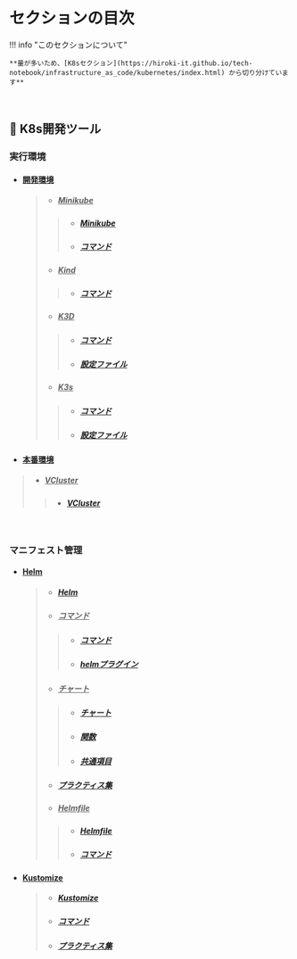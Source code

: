 # セクションの目次

!!! info "このセクションについて"

    **量が多いため、[K8sセクション](https://hiroki-it.github.io/tech-notebook/infrastructure_as_code/kubernetes/index.html) から切り分けています**

<br>

## 🌊 K8s開発ツール

### 実行環境

* #### <u>開発環境</u>
  > * ##### <u>Minikube</u>
  > > * ##### [Minikube](https://hiroki-it.github.io/tech-notebook/infrastructure_as_code/infrastructure_as_code_kubernetes_environment_development_minikube.html)
  > > * ##### [コマンド](https://hiroki-it.github.io/tech-notebook/infrastructure_as_code/infrastructure_as_code_kubernetes_environment_development_minikube_command.html)
  > * ##### <u>Kind</u>
  > > * ##### [コマンド](https://hiroki-it.github.io/tech-notebook/infrastructure_as_code/infrastructure_as_code_kubernetes_environment_development_kind_command.html)
  > * ##### <u>K3D</u>
  > > * ##### [コマンド](https://hiroki-it.github.io/tech-notebook/infrastructure_as_code/infrastructure_as_code_kubernetes_environment_development_k3d_command.html)
  > > * ##### [設定ファイル](https://hiroki-it.github.io/tech-notebook/infrastructure_as_code/infrastructure_as_code_kubernetes_environment_development_k3d_conf.html)
  > * ##### <u>K3s</u>
  > > * ##### [コマンド](https://hiroki-it.github.io/tech-notebook/infrastructure_as_code/infrastructure_as_code_kubernetes_environment_development_k3s_command.html)
  > > * ##### [設定ファイル](https://hiroki-it.github.io/tech-notebook/infrastructure_as_code/infrastructure_as_code_kubernetes_environment_development_k3s_conf.html)

* #### <u>本番環境</u>
 > * ##### <u>VCluster</u>
 > > * ##### [VCluster](https://hiroki-it.github.io/tech-notebook/infrastructure_as_code/infrastructure_as_code_kubernetes_production_development_vcluster.html)

<br>

### マニフェスト管理

* #### <u>Helm</u>
  > * ##### [︎Helm](https://hiroki-it.github.io/tech-notebook/infrastructure_as_code/infrastructure_as_code_kubernetes_manifests_management_helm.html)
  > * ##### <u>コマンド</u>
  > > * ##### [︎コマンド](https://hiroki-it.github.io/tech-notebook/infrastructure_as_code/infrastructure_as_code_kubernetes_manifests_management_helm_command.html)
  > > * ##### [helmプラグイン](https://hiroki-it.github.io/tech-notebook/infrastructure_as_code/infrastructure_as_code_kubernetes_manifests_management_helm_command_plugin.html)
  > * ##### <u>チャート</u>
  > > * ##### [チャート](https://hiroki-it.github.io/tech-notebook/infrastructure_as_code/infrastructure_as_code_kubernetes_manifests_management_helm_chart.html)
  > > * ##### [関数](https://hiroki-it.github.io/tech-notebook/infrastructure_as_code/infrastructure_as_code_kubernetes_manifests_management_helm_chart_function.html)
  > > * ##### [共通項目](https://hiroki-it.github.io/tech-notebook/infrastructure_as_code/infrastructure_as_code_kubernetes_manifests_management_helm_chart_common.html)
  > * ##### [︎プラクティス集](https://hiroki-it.github.io/tech-notebook/infrastructure_as_code/infrastructure_as_code_kubernetes_manifests_management_helm_practices.html)
  > * ##### <u>Helmfile</u>
  > > * ##### [︎Helmfile](https://hiroki-it.github.io/tech-notebook/infrastructure_as_code/infrastructure_as_code_kubernetes_manifests_management_helm_helmfile.html)
  > > * ##### [コマンド](https://hiroki-it.github.io/tech-notebook/infrastructure_as_code/infrastructure_as_code_kubernetes_manifests_management_helm_helmfile_command.html)

* #### <u>Kustomize</u>
  > * ##### [Kustomize](https://hiroki-it.github.io/tech-notebook/infrastructure_as_code/infrastructure_as_code_kubernetes_manifests_management_kustomize.html)
  > * ##### [コマンド](https://hiroki-it.github.io/tech-notebook/infrastructure_as_code/infrastructure_as_code_kubernetes_manifests_management_kustomize_command.html)
  > * ##### [︎プラクティス集](https://hiroki-it.github.io/tech-notebook/infrastructure_as_code/infrastructure_as_code_kubernetes_manifests_management_kustomize_practices.html)
